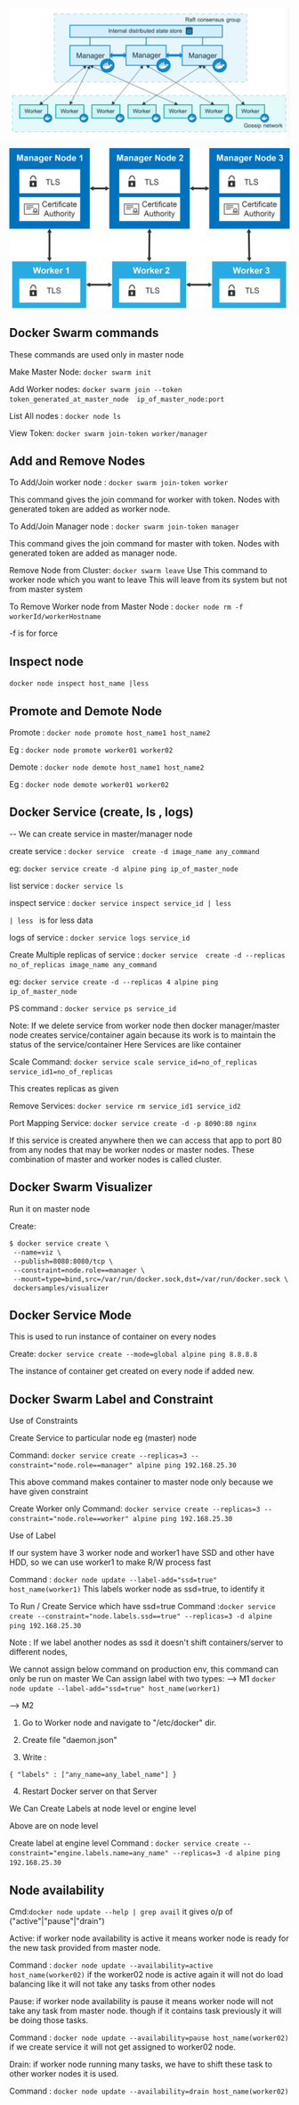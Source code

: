![Alt text](images/architecure.png)

![Alt text](images/sec.png)

## Docker Swarm commands

These commands are used only in master node

Make Master Node: `docker swarm init`

Add Worker nodes: `docker swarm join --token token_generated_at_master_node  ip_of_master_node:port`

List All nodes : `docker node ls`

View Token: `docker swarm join-token worker/manager`

## Add and Remove Nodes

To Add/Join worker node : `docker swarm join-token worker`

This command gives the join command for worker with token. Nodes with generated token are added as worker node.

To Add/Join Manager node : `docker swarm join-token manager`

This command gives the join command for master with token. Nodes with generated token are added as manager node.

Remove Node from Cluster: `docker swarm leave`
Use This command to worker node which you want to leave
This will leave from its system but not from master system

To Remove Worker node from Master Node : `docker node rm -f workerId/workerHostname`

-f is for force

## Inspect node

`docker node inspect host_name |less`

## Promote and Demote Node

Promote : `docker node promote host_name1 host_name2`

Eg : `docker node promote worker01 worker02`

Demote : `docker node demote host_name1 host_name2`

Eg : `docker node demote worker01 worker02`

## Docker Service (create, ls , logs)

-- We can create service in master/manager node

create service : `docker service  create -d image_name any_command`

eg: `docker service create -d alpine ping ip_of_master_node`

list service : `docker service ls`

inspect service : `docker service inspect service_id | less`

`| less ` is for less data

logs of service : `docker service logs service_id`

Create Multiple replicas of service : `docker service  create -d --replicas no_of_replicas image_name any_command`

eg: `docker service create -d --replicas 4 alpine ping ip_of_master_node`

PS command : `docker service ps service_id`

Note: If we delete service from worker node then docker manager/master node creates service/container again because its work is to maintain the status of the service/container
Here Services are like container

Scale Command: `docker service scale service_id=no_of_replicas service_id1=no_of_replicas`

This creates replicas as given

Remove Services: `docker service rm service_id1 service_id2`

Port Mapping Service: `docker service create -d -p 8090:80 nginx`

If this service is created anywhere then we can access that app to port 80 from any nodes that may be worker nodes or master nodes. These combination of master and worker nodes is called cluster.

## Docker Swarm Visualizer

Run it on master node

Create:

```
$ docker service create \
 --name=viz \
 --publish=8080:8080/tcp \
 --constraint=node.role==manager \
 --mount=type=bind,src=/var/run/docker.sock,dst=/var/run/docker.sock \
 dockersamples/visualizer

```

## Docker Service Mode

This is used to run instance of container on every nodes

Create: `docker service create --mode=global alpine ping 8.8.8.8`

The instance of container get created on every node if added new.

## Docker Swarm Label and Constraint

Use of Constraints

Create Service to particular node eg (master) node

Command: `docker service create --replicas=3 --constraint="node.role==manager" alpine ping 192.168.25.30`

This above command makes container to master node only because we have given constraint

Create Worker only
Command: `docker service create --replicas=3 --constraint="node.role==worker" alpine ping 192.168.25.30`

Use of Label

If our system have 3 worker node and worker1 have SSD and other have HDD, so we can use worker1 to make R/W process fast

Command : `docker node update --label-add="ssd=true" host_name(worker1)`
This labels worker node as ssd=true, to identify it

To Run / Create Service which have ssd=true
Command :`docker service create --constraint="node.labels.ssd==true" --replicas=3 -d alpine ping 192.168.25.30`

Note : If we label another nodes as ssd it doesn't shift containers/server to different nodes,

We cannot assign below command on production env, this command can only be run on master
We Can assign label with two types:
--> M1 `docker node update --label-add="ssd=true" host_name(worker1)`

--> M2

1.  Go to Worker node and navigate to "/etc/docker" dir.

2.  Create file "daemon.json"

3.  Write :

```
{ "labels" : ["any_name=any_label_name"] }

```

4. Restart Docker server on that Server

We Can Create Labels at node level or engine level

Above are on node level

Create label at engine level
Command : `docker service create --constraint="engine.labels.name=any_name" --replicas=3 -d alpine ping 192.168.25.30`

## Node availability

Cmd:`docker node update --help | grep avail`
it gives o/p of ("active"|"pause"|"drain")

Active: if worker node availability is active it means worker node is ready for the new task provided from master node.

Command : `docker node update --availability=active host_name(worker02)`
if the worker02 node is active again it will not do load balancing like it will not take any tasks from other nodes

Pause: if worker node availability is pause it means worker node will not take any task from master node. though if it contains task previously it will be doing those tasks.

Command : `docker node update --availability=pause host_name(worker02)`
if we create service it will not get assigned to worker02 node.

Drain: if worker node running many tasks, we have to shift these task to other worker nodes it is used.

Command : `docker node update --availability=drain host_name(worker02)`
